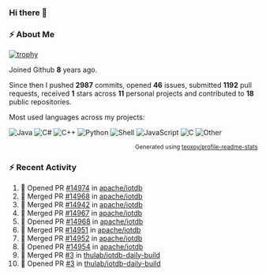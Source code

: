 ### Hi there 👋

### :zap: About Me

[![trophy](https://github-profile-trophy.vercel.app/?username=HTHou&theme=onedark)](https://github.com/ryo-ma/github-profile-trophy)
   
Joined Github **8** years ago.

Since then I pushed **2987** commits, opened **46** issues, submitted **1192** pull requests, received **1** stars across **11** personal projects and contributed to **18** public repositories.

Most used languages across my projects:

![Java](https://img.shields.io/static/v1?style=flat-square&label=%E2%A0%80&color=555&labelColor=%23b07219&message=Java%EF%B8%B189.3%25)
![C#](https://img.shields.io/static/v1?style=flat-square&label=%E2%A0%80&color=555&labelColor=%23178600&message=C%23%EF%B8%B13.9%25)
![C++](https://img.shields.io/static/v1?style=flat-square&label=%E2%A0%80&color=555&labelColor=%23f34b7d&message=C%2B%2B%EF%B8%B12.7%25)
![Python](https://img.shields.io/static/v1?style=flat-square&label=%E2%A0%80&color=555&labelColor=%233572A5&message=Python%EF%B8%B10.7%25)
![Shell](https://img.shields.io/static/v1?style=flat-square&label=%E2%A0%80&color=555&labelColor=%2389e051&message=Shell%EF%B8%B10.7%25)
![JavaScript](https://img.shields.io/static/v1?style=flat-square&label=%E2%A0%80&color=555&labelColor=%23f1e05a&message=JavaScript%EF%B8%B10.5%25)
![C](https://img.shields.io/static/v1?style=flat-square&label=%E2%A0%80&color=555&labelColor=%23555555&message=C%EF%B8%B10.4%25)
![Other](https://img.shields.io/static/v1?style=flat-square&label=%E2%A0%80&color=555&labelColor=%23ededed&message=Other%EF%B8%B11.4%25)

<p align="right"><sub>Generated using <a href="https://github.com/marketplace/actions/profile-readme-stats">teoxoy/profile-readme-stats</a></sub></p>


<!--![](https://github.com/HTHou/HTHou/blob/output/github-contribution-grid-snake.svg)-->

<!--![Haonan Hou's github stats](https://github-readme-stats.vercel.app/api?username=HTHou&count_private=true&show_icons=true&theme=onedark)-->

<!--![Haonan Hou's wakatime stats](https://github-readme-stats.vercel.app/api/wakatime?username=HTHou&layout=compact&theme=onedark)-->

<!--![Top Langs](https://github-readme-stats.vercel.app/api/top-langs/?username=HTHou&theme=onedark&layout=compact)-->

### :zap: Recent Activity
<!--START_SECTION:activity-->
1. 💪 Opened PR [#14974](https://github.com/apache/iotdb/pull/14974) in [apache/iotdb](https://github.com/apache/iotdb)
2. 🎉 Merged PR [#14968](https://github.com/apache/iotdb/pull/14968) in [apache/iotdb](https://github.com/apache/iotdb)
3. 🎉 Merged PR [#14942](https://github.com/apache/iotdb/pull/14942) in [apache/iotdb](https://github.com/apache/iotdb)
4. 🎉 Merged PR [#14967](https://github.com/apache/iotdb/pull/14967) in [apache/iotdb](https://github.com/apache/iotdb)
5. 💪 Opened PR [#14968](https://github.com/apache/iotdb/pull/14968) in [apache/iotdb](https://github.com/apache/iotdb)
6. 🎉 Merged PR [#14951](https://github.com/apache/iotdb/pull/14951) in [apache/iotdb](https://github.com/apache/iotdb)
7. 🎉 Merged PR [#14952](https://github.com/apache/iotdb/pull/14952) in [apache/iotdb](https://github.com/apache/iotdb)
8. 💪 Opened PR [#14954](https://github.com/apache/iotdb/pull/14954) in [apache/iotdb](https://github.com/apache/iotdb)
9. 🎉 Merged PR [#3](https://github.com/thulab/iotdb-daily-build/pull/3) in [thulab/iotdb-daily-build](https://github.com/thulab/iotdb-daily-build)
10. 💪 Opened PR [#3](https://github.com/thulab/iotdb-daily-build/pull/3) in [thulab/iotdb-daily-build](https://github.com/thulab/iotdb-daily-build)
<!--END_SECTION:activity-->

<!--
**HTHou/HTHou** is a ✨ _special_ ✨ repository because its `README.md` (this file) appears on your GitHub profile.

Here are some ideas to get you started:

- 🔭 I’m currently working on ...
- 🌱 I’m currently learning ...
- 👯 I’m looking to collaborate on ...
- 🤔 I’m looking for help with ...
- 💬 Ask me about ...
- 📫 How to reach me: ...
- 😄 Pronouns: ...
- ⚡ Fun fact: ...
-->
